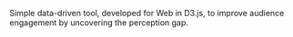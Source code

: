 Simple data-driven tool, developed for Web in D3.js, to improve audience engagement by uncovering the perception gap.
